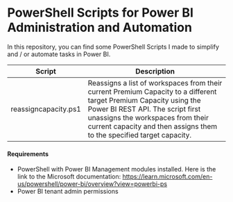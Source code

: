 # PowerShell Scripts for Power BI Administration and Automation

In this repository, you can find some PowerShell Scripts I made to simplify and / or automate tasks in Power BI.

| Script | Description |
|-------------|-------------|
| reassigncapacity.ps1 | Reassigns a list of workspaces from their current Premium Capacity to a different target Premium Capacity using the Power BI REST API. The script first unassigns the workspaces from their current capacity and then assigns them to the specified target capacity. |

#### Requirements
- PowerShell with Power BI Management modules installed. Here is the link to the Microsoft documentation: https://learn.microsoft.com/en-us/powershell/power-bi/overview?view=powerbi-ps
- Power BI tenant admin permissions
